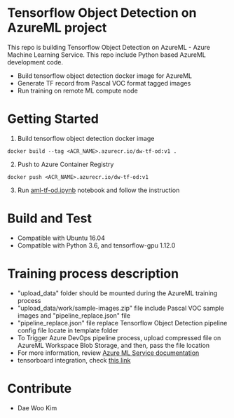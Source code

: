 # Tensorflow Object Detection on AzureML project
This repo is building Tensorflow Object Detection on AzureML - Azure Machine Learning Service. This repo include Python based AzureML development code.

- Build tensorflow object detection docker image for AzureML
- Generate TF record from Pascal VOC format tagged images
- Run training on remote ML compute node

# Getting Started
1. Build tensorflow object detection docker image
```
docker build --tag <ACR_NAME>.azurecr.io/dw-tf-od:v1 .
```
2. Push to Azure Container Registry
```
docker push <ACR_NAME>.azurecr.io/dw-tf-od:v1
```
3. Run [aml-tf-od.ipynb](aml-tf-od.ipynb) notebook and follow the instruction

# Build and Test
- Compatible with Ubuntu 16.04
- Compatible with Python 3.6, and tensorflow-gpu 1.12.0

# Training process description
- "upload_data" folder should be mounted during the AzureML training process
- "upload_data/work/sample-images.zip" file include Pascal VOC sample images and "pipeline_replace.json" file
- "pipeline_replace.json" file replace Tensorflow Object Detection pipeline config file locate in template folder
- To Trigger Azure DevOps pipeline process, upload compressed file on AzureML Workspace Blob Storage, and then, pass the file location
- For more information, review [Azure ML Service documentation](https://docs.microsoft.com/en-us/azure/machine-learning/service/)
- tensorboard integration, check [this link](https://github.com/Azure/MachineLearningNotebooks/blob/master/how-to-use-azureml/training-with-deep-learning/tensorboard/tensorboard.ipynb)

# Contribute
- Dae Woo Kim

